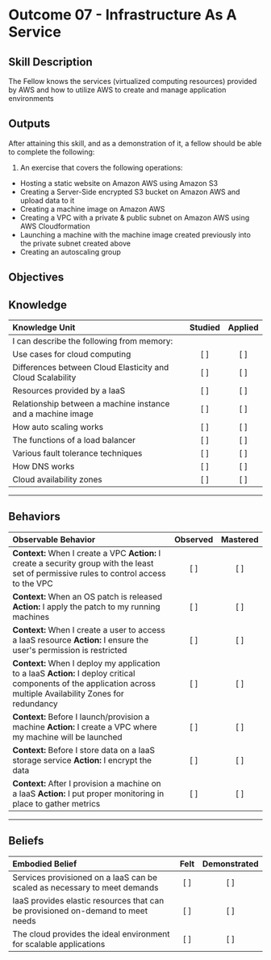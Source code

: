 # Outcome 07 - Infrastructure As A Service

Skill Description
-----------------
The Fellow knows the services (virtualized computing resources) provided by AWS and how to utilize AWS to create and manage application environments


Outputs
-------
After attaining this skill, and as a demonstration of it, a fellow should be able to complete the following:

1. An exercise that covers the following operations:
  - Hosting a static website on Amazon AWS using Amazon S3
  - Creating a Server-Side encrypted S3 bucket on Amazon AWS and upload data to it
  - Creating a machine image on Amazon AWS
  - Creating a VPC with a private & public subnet on Amazon AWS using AWS Cloudformation
  - Launching a machine with the machine image created previously into the private subnet created above
  - Creating an autoscaling group



**Objectives**
--------------


## **Knowledge**

| Knowledge Unit   |      Studied      | Applied |
|:-----------------|:-----------------:|:-------:|
| I can describe the following from memory: | | |
| Use cases for cloud computing | [ ] | [ ] |
| Differences between Cloud Elasticity and Cloud Scalability | [ ] | [ ] |
| Resources provided by a IaaS | [ ] | [ ] |
| Relationship between a machine instance and a machine image | [ ] | [ ] |
| How auto scaling works | [ ] | [ ] |
| The functions of a load balancer | [ ] | [ ] |
| Various fault tolerance techniques | [ ] | [ ] |
| How DNS works | [ ] | [ ] |
| Cloud availability zones | [ ] | [ ] |


----------------


## **Behaviors**

| Observable Behavior   |      Observed      | Mastered |
|:----------------------|:------------------:|:--------:|
| **Context:** When I create a VPC **Action:** I create a security group with the least set of permissive rules to control access to the VPC| [ ] | [ ] |
| **Context:** When an OS patch is released **Action:** I apply the patch to my running machines | [ ] | [ ] |
| **Context:** When I create a user to access a IaaS resource **Action:** I ensure the user's permission is restricted | [ ] | [ ] |
| **Context:** When I deploy my application to a IaaS **Action:** I deploy critical components of the application across multiple Availability Zones for redundancy | [ ] | [ ] |
| **Context:** Before I launch/provision a machine **Action:** I create a VPC where my machine will be launched | [ ] | [ ] |
| **Context:** Before I store data on a IaaS storage service **Action:** I encrypt the data | [ ] | [ ] |
| **Context:** After I provision a machine on a IaaS **Action:** I put proper monitoring in place to gather metrics | [ ] | [ ] |


--------------


## **Beliefs**

| Embodied Belief   |      Felt      | Demonstrated |
|:------------------|:--------------:|:------------:|
| Services provisioned on a IaaS can be scaled as necessary to meet demands | [ ] | [ ] |
| IaaS provides elastic resources that can be provisioned on-demand to meet needs | [ ] | [ ] |
| The cloud provides the ideal environment for scalable applications | [ ] | [ ] |
